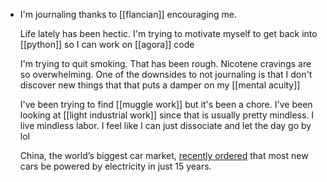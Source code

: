 - I'm journaling thanks to [[flancian]] encouraging me.
  
  Life lately has been hectic. I'm trying to motivate myself to get back into [[python]] so I can work on [[agora]] code
  
  I'm trying to quit smoking. That has been rough. Nicotene cravings are so overwhelming. One of the downsides to not journaling is that I don't discover new things that that puts a damper on my [[mental acuity]]
  
  I've been trying to find [[muggle work]] but it's been a chore. I've been looking at [[light industrial work]] since that is usually pretty mindless. I live mindless labor. I feel like I can just dissociate and let the day go by lol
  
  China, the world’s biggest car market, [recently ordered](https://www.nytimes.com/2021/01/29/business/gm-china-electric-cars.html) that most new cars be powered by electricity in just 15 years.